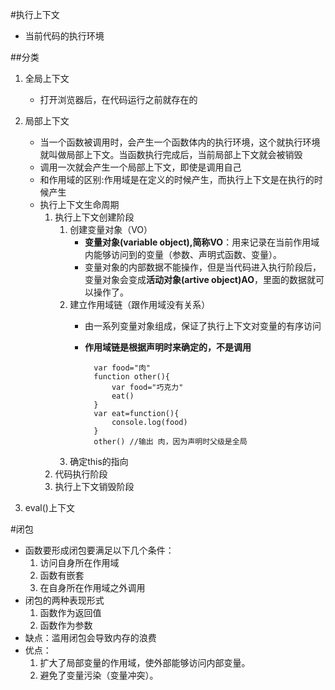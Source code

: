 #执行上下文
- 当前代码的执行环境

##分类
1. 全局上下文
	- 打开浏览器后，在代码运行之前就存在的
2. 局部上下文
	- 当一个函数被调用时，会产生一个函数体内的执行环境，这个就执行环境就叫做局部上下文。当函数执行完成后，当前局部上下文就会被销毁
	- 调用一次就会产生一个局部上下文，即使是调用自己
	- 和作用域的区别:作用域是在定义的时候产生，而执行上下文是在执行的时候产生
	- 执行上下文生命周期
		1. 执行上下文创建阶段  
			1. 创建变量对象（VO）  
				 - **变量对象(variable object),简称VO**：用来记录在当前作用域内能够访问到的变量（参数、声明式函数、变量）。
				- 变量对象的内部数据不能操作，但是当代码进入执行阶段后，变量对象会变成**活动对象(artive object)AO**，里面的数据就可以操作了。  
			2. 建立作用域链（跟作用域没有关系）
				- 由一系列变量对象组成，保证了执行上下文对变量的有序访问
				- **作用域链是根据声明时来确定的，不是调用**

						var food="肉"
						function other(){  
						    var food="巧克力"
						    eat()
						}
						var eat=function(){
						    console.log(food)
						}
						other() //输出 肉，因为声明时父级是全局
			3. 确定this的指向
		2. 代码执行阶段
		3. 执行上下文销毁阶段


3. eval()上下文

#闭包
- 函数要形成闭包要满足以下几个条件：
	1. 访问自身所在作用域
	2. 函数有嵌套
	3. 在自身所在作用域之外调用
- 闭包的两种表现形式
	1. 函数作为返回值
	2. 函数作为参数
- 缺点：滥用闭包会导致内存的浪费
- 优点：
	1. 扩大了局部变量的作用域，使外部能够访问内部变量。
	2. 避免了变量污染（变量冲突）。